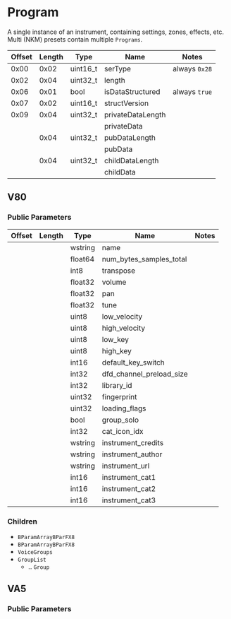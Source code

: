 # Program

A single instance of an instrument, containing settings, zones, effects, etc. Multi (NKM) presets contain multiple `Programs`.

| Offset | Length | Type     | Name              | Notes         |
| ------ | ------ | -------- | ----------------- | ------------- |
| 0x00   | 0x02   | uint16_t | serType           | always `0x28` |
| 0x02   | 0x04   | uint32_t | length            |               |
| 0x06   | 0x01   | bool     | isDataStructured  | always `true` |
| 0x07   | 0x02   | uint16_t | structVersion     |               |
| 0x09   | 0x04   | uint32_t | privateDataLength |               |
|        |        |          | privateData       |               |
|        | 0x04   | uint32_t | pubDataLength     |               |
|        |        |          | pubData           |               |
|        | 0x04   | uint32_t | childDataLength   |               |
|        |        |          | childData         |               |

## V80

### Public Parameters

| Offset | Length | Type    | Name                     | Notes |
| ------ | ------ | ------- | ------------------------ | ----- |
|        |        | wstring | name                     |       |
|        |        | float64 | num_bytes_samples_total  |       |
|        |        | int8    | transpose                |       |
|        |        | float32 | volume                   |       |
|        |        | float32 | pan                      |       |
|        |        | float32 | tune                     |       |
|        |        | uint8   | low_velocity             |       |
|        |        | uint8   | high_velocity            |       |
|        |        | uint8   | low_key                  |       |
|        |        | uint8   | high_key                 |       |
|        |        | int16   | default_key_switch       |       |
|        |        | int32   | dfd_channel_preload_size |       |
|        |        | int32   | library_id               |       |
|        |        | uint32  | fingerprint              |       |
|        |        | uint32  | loading_flags            |       |
|        |        | bool    | group_solo               |       |
|        |        | int32   | cat_icon_idx             |       |
|        |        | wstring | instrument_credits       |       |
|        |        | wstring | instrument_author        |       |
|        |        | wstring | instrument_url           |       |
|        |        | int16   | instrument_cat1          |       |
|        |        | int16   | instrument_cat2          |       |
|        |        | int16   | instrument_cat3          |       |

### Children

- `BParamArrayBParFX8`
- `BParamArrayBParFX8`
- `VoiceGroups`
- `GroupList`
  - .. `Group`

## VA5

### Public Parameters
